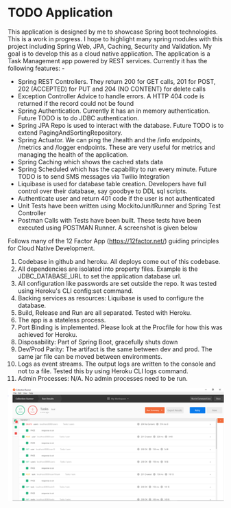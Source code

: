 # TODO Application
This application is designed by me to showcase Spring boot technologies.  This is a work in progress.  I hope to highlight many spring modules with this project including Spring Web, JPA, Caching, Security and Validation.  My goal is to develop this as a cloud native application.  The application is a Task Management app powered by REST services.  Currently it has the following features: - 

- Spring REST Controllers.  They return 200 for GET calls, 201 for POST, 202 (ACCEPTED) for PUT and 204 (NO CONTENT) for delete calls
- Exception Controller Advice to handle errors. A HTTP 404 code is returned if the record could not be found
- Spring Authentication.  Currently it has an in memory authentication. Future TODO is to do JDBC authentication.
- Spring JPA Repo is used to interact with the database. Future TODO is to extend PagingAndSortingRepository.
- Spring Actuator. We can ping the /health and the /info endpoints, /metrics and /logger endpoints.  These are very useful for metrics and   managing the health of the application.
- Spring Caching which shows the cached stats data
- Spring Scheduled which has the capability to run every minute.  Future TODO is to send SMS messages via Twilio Integration
- Liquibase is used for database table creation.  Developers have full control over their database, say goodbye to DDL sql scripts.
- Authenticate user and return  401 code if the user is not authenticated
- Unit Tests have been written using MockitoJunitRunner and Spring Test Controller
- Postman Calls with Tests have been built.  These tests have been executed using POSTMAN Runner. A screenshot is given below

Follows many of the 12 Factor App (https://12factor.net/) guiding principles for Cloud Native Development.

   1.  Codebase in github and heroku.  All deploys come out of this codebase.
   2.  All dependencies are isolated into property files.  Example is the JDBC_DATABASE_URL to set the application database url.
   3.  All configuration like passwords are set outside the repo.  It was tested using Heroku's CLI config:set command.
   4.  Backing services as resources: Liquibase is used to configure the database.
   5.  Build, Release and Run are all separated. Tested with Heroku.
   6.  The app  is a stateless process.
   7.  Port Binding is implemented.  Please look at the Procfile for how this was achieved for Heroku.
   9.  Disposability: Part of Spring Boot, gracefully shuts down
   10.  Dev/Prod Parity: The artifact is the same between dev and prod.  The same jar file can be moved between environments.
   11.  Logs as event streams. The output logs are written to the console and not to a file. 
	     Tested this by using Heroku CLI logs command.
   12.  Admin Processes: N/A. No admin processes need to be run.

![Alt text](Todo_Test_run.PNG?raw=true "Postman REST calls with tests")
